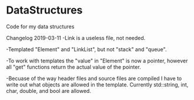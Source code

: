 # DataStructures
Code for my data structures

Changelog
2019-03-11
-Link is a useless file, not needed.

-Templated "Element" and "LinkList", but not "stack" and "queue".

-To work with templates the "value" in "Element" is now a pointer, however all "get" functions return the actual value of the pointer.

-Becuase of the way header files and source files are compiled I have to write out what objects are allowed in the template. Currently    std::string, int, char, double, and bool are allowed.
